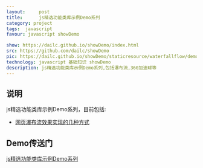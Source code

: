 ```yaml
---
layout:     post
title:      js精选功能类库示例Demo系列
category: project
tags:  javascript 
favour: javascript showDemo

show: https://dailc.github.io/showDemo/index.html
src: https://github.com/dailc/showDemo
pic: https://dailc.github.io/showDemo/staticresource/waterfallflow/demo_js_waterfallflow_1.png
technology: javascript 基础知识 showDemo
description: js精选功能类库示例Demo系列,包括瀑布流,360加速球等
---
```


## 说明
js精选功能类库示例Demo系列，目前包括:

* [网页瀑布流效果实现的几种方式][]

## Demo传送门

[js精选功能类库示例Demo系列](https://dailc.github.io/showDemo/index.html)


[网页瀑布流效果实现的几种方式]: https://dailc.github.io/2016/11/13/waterflowEffect.html
